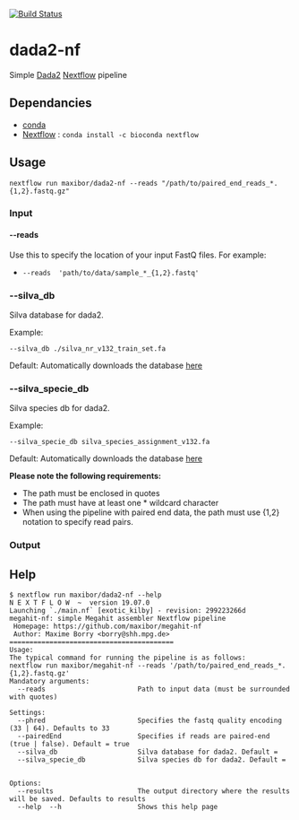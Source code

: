 [![Build Status](https://travis-ci.com/maxibor/dada2-nf.svg?token=pwT9AgYi4qJY4LTp9WUy&branch=master)](https://travis-ci.com/maxibor/dada2-nf)

# dada2-nf

Simple [Dada2](https://benjjneb.github.io/dada2/index.html) [Nextflow](https://www.nextflow.io) pipeline

## Dependancies

- [conda](https://conda.io/en/latest/) 
- [Nextflow](https://www.nextflow.io/) : `conda install -c bioconda nextflow`

## Usage

```
nextflow run maxibor/dada2-nf --reads "/path/to/paired_end_reads_*.{1,2}.fastq.gz"
```

### Input

#### --reads

Use this to specify the location of your input FastQ files. For example:

- `--reads  'path/to/data/sample_*_{1,2}.fastq'`
### --silva_db   

Silva database for dada2. 

Example:

`--silva_db ./silva_nr_v132_train_set.fa`

Default: Automatically downloads the database [here](https://doi.org/10.5281/zenodo.1172783)


### --silva_specie_db  

Silva species db for dada2.

Example:

`--silva_specie_db silva_species_assignment_v132.fa`

 Default: Automatically downloads the database [here](https://doi.org/10.5281/zenodo.1172783)

**Please note the following requirements:**

- The path must be enclosed in quotes
- The path must have at least one * wildcard character
- When using the pipeline with paired end data, the path must use {1,2} notation to specify read pairs.


### Output


## Help

```
$ nextflow run maxibor/dada2-nf --help
N E X T F L O W  ~  version 19.07.0
Launching `./main.nf` [exotic_kilby] - revision: 299223266d
megahit-nf: simple Megahit assembler Nextflow pipeline
 Homepage: https://github.com/maxibor/megahit-nf
 Author: Maxime Borry <borry@shh.mpg.de>
=========================================
Usage:
The typical command for running the pipeline is as follows:
nextflow run maxibor/megahit-nf --reads '/path/to/paired_end_reads_*.{1,2}.fastq.gz'
Mandatory arguments:
  --reads                       Path to input data (must be surrounded with quotes)

Settings:
  --phred                       Specifies the fastq quality encoding (33 | 64). Defaults to 33
  --pairedEnd                   Specifies if reads are paired-end (true | false). Default = true
  --silva_db                    Silva database for dada2. Default =
  --silva_specie_db             Silva species db for dada2. Default =


Options:
  --results                     The output directory where the results will be saved. Defaults to results
  --help  --h                   Shows this help page
```
